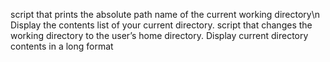 script that prints the absolute path name of the current working directory\n
Display the contents list of your current directory.
script that changes the working directory to the user’s home directory.
Display current directory contents in a long format
